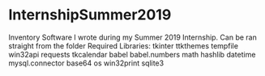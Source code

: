 # InternshipSummer2019
Inventory Software I wrote during my Summer 2019 Internship. Can be ran straight from the folder
Required Libraries:
  tkinter
  ttkthemes
  tempfile
  win32api
  requests
  tkcalendar
  babel
  babel.numbers
  math
  hashlib
  datetime
  mysql.connector
  base64
  os
  win32print
  sqlite3
